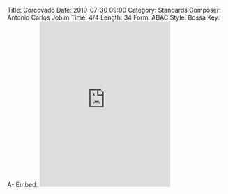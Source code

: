 Title: Corcovado
Date: 2019-07-30 09:00
Category: Standards
Composer: Antonio Carlos Jobim
Time: 4/4
Length: 34
Form: ABAC
Style: Bossa
Key: A-
Embed: <iframe src="https://open.spotify.com/embed/user/thatdavidmiller/playlist/5jgfGosh2gOsqche7w9wkq" width="300" height="380" frameborder="0" allowtransparency="true" allow="encrypted-media"></iframe>

